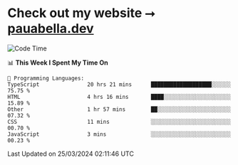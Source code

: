 # Check out my website ⭢ [pauabella.dev](https://pauabella.dev)

<!--START_SECTION:waka-->
![Code Time](http://img.shields.io/badge/Code%20Time-3%2C140%20hrs%2053%20mins-blue)

📊 **This Week I Spent My Time On** 

```text
💬 Programming Languages: 
TypeScript               20 hrs 21 mins      ███████████████████░░░░░░   75.75 % 
HTML                     4 hrs 16 mins       ████░░░░░░░░░░░░░░░░░░░░░   15.89 % 
Other                    1 hr 57 mins        ██░░░░░░░░░░░░░░░░░░░░░░░   07.32 % 
CSS                      11 mins             ░░░░░░░░░░░░░░░░░░░░░░░░░   00.70 % 
JavaScript               3 mins              ░░░░░░░░░░░░░░░░░░░░░░░░░   00.23 % 
```


 Last Updated on 25/03/2024 02:11:46 UTC
<!--END_SECTION:waka-->
